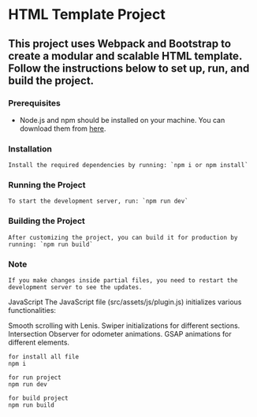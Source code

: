 # HTML Template Project

## This project uses Webpack and Bootstrap to create a modular and scalable HTML template. Follow the instructions below to set up, run, and build the project.

### Prerequisites

- Node.js and npm should be installed on your machine. You can download them from [here](https://nodejs.org/).

### Installation

    Install the required dependencies by running: `npm i or npm install`

### Running the Project

    To start the development server, run: `npm run dev`

### Building the Project

    After customizing the project, you can build it for production by running: `npm run build`

### Note

    If you make changes inside partial files, you need to restart the development server to see the updates.

JavaScript
The JavaScript file (src/assets/js/plugin.js) initializes various functionalities:

Smooth scrolling with Lenis.
Swiper initializations for different sections.
Intersection Observer for odometer animations.
GSAP animations for different elements.

```
for install all file
npm i
```

```
for run project
npm run dev
```

```
for build project
npm run build
```
